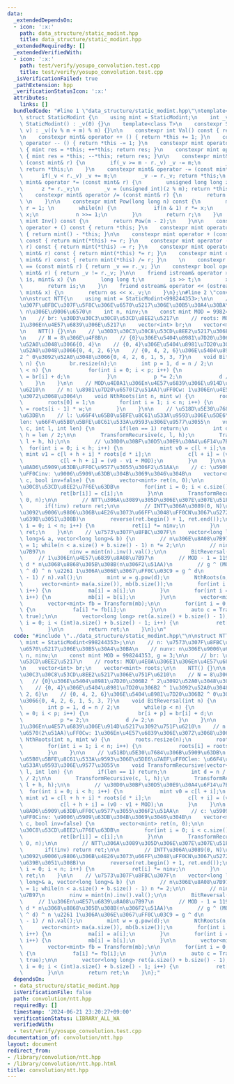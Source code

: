 ```yaml
---
data:
  _extendedDependsOn:
  - icon: ':x:'
    path: data_structure/static_modint.hpp
    title: data_structure/static_modint.hpp
  _extendedRequiredBy: []
  _extendedVerifiedWith:
  - icon: ':x:'
    path: test/verify/yosupo_convolution.test.cpp
    title: test/verify/yosupo_convolution.test.cpp
  _isVerificationFailed: true
  _pathExtension: hpp
  _verificationStatusIcon: ':x:'
  attributes:
    links: []
  bundledCode: "#line 1 \"data_structure/static_modint.hpp\"\ntemplate<int m=998244353>\
    \ struct StaticModint {\n    using mint = StaticModint;\n    int _v;\n\n    constexpr\
    \ StaticModint() : _v(0) {}\n    template<class T>\n    constexpr StaticModint(T\
    \ v) : _v((v % m + m) % m) {}\n\n    constexpr int Val() const { return _v; }\n\
    \n    constexpr mint& operator ++ () { return *this += 1; }\n    constexpr mint&\
    \ operator -- () { return *this -= 1; }\n    constexpr mint operator ++ (int)\
    \ { mint res = *this; ++*this; return res; }\n    constexpr mint operator -- (int)\
    \ { mint res = *this; --*this; return res; }\n\n    constexpr mint& operator +=\
    \ (const mint& r) {\n        if(_v >= m - r._v) _v -= m;\n        _v += r._v;\
    \ return *this;\n    }\n    constexpr mint& operator -= (const mint& r) {\n  \
    \      if(_v < r._v) _v += m;\n        _v -= r._v; return *this;\n    }\n    constexpr\
    \ mint& operator *= (const mint& r) {\n        unsigned long long z = _v;\n  \
    \      z *= r._v;\n        _v = (unsigned int)(z % m); return *this;\n    }\n\
    \    constexpr mint& operator /= (const mint& r) {\n        return *this *= r.inv();\
    \ \n    }\n\n    constexpr mint Pow(long long n) const {\n        mint x = *this,\
    \ r = 1; \n        while(n) {\n            if(n & 1) r *= x;\n            x *=\
    \ x;\n            n >>= 1;\n        }\n        return r;\n    }\n    constexpr\
    \ mint Inv() const {\n        return Pow(m - 2);\n    }\n\n    constexpr mint\
    \ operator + () const { return *this; }\n    constexpr mint operator - () const\
    \ { return mint() - *this; }\n\n    constexpr mint operator + (const mint& r)\
    \ const { return mint(*this) += r; }\n    constexpr mint operator - (const mint&\
    \ r) const { return mint(*this) -= r; }\n    constexpr mint operator * (const\
    \ mint& r) const { return mint(*this) *= r; }\n    constexpr mint operator / (const\
    \ mint& r) const { return mint(*this) /= r; }\n    \n    constexpr bool operator\
    \ == (const mint& r) { return _v == r._v; }\n    constexpr bool operator != (const\
    \ mint& r) { return _v != r._v; }\n\n    friend istream& operator >> (istream&\
    \ is, mint& x) {\n        long long t;\n        is >> t;\n        x = mint(t);\n\
    \        return is;\n    }\n    friend ostream& operator << (ostream& os, const\
    \ mint& x) {\n        return os << x._v;\n    }\n};\n#line 2 \"convolution/ntt.hpp\"\
    \n\nstruct NTT{\n    using mint = StaticModint<998244353>;\n\n    // n: \u7573\
    \u307F\u8FBC\u307F\u5F8C\u306E\u6570\u5217\u306E\u30B5\u30A4\u30BA\n    // nunv:\
    \ n\u306E\u9006\u6570\n    int n, ninv;\n    const mint MOD = 998244353, g = 3;\n\
    \n    // br: \u30D3\u30C3\u30C8\u53CD\u8EE2\u5217\n    // roots: MOD\u4E0A\u306E\
    1\u306En\u4E57\u6839\u306E\u5217\n    vector<int> br;\n    vector<mint> roots;\n\
    \n    NTT() {}\n\n    // \u30D3\u30C3\u30C8\u53CD\u8EE2\u5217\u306E\u751F\u6210\
    \n    // N = 8\u306E\u4F8B\n    // {0}\u306E\u5404\u8981\u7D20\u306B2 ^ 2\u3092\
    \u52A0\u3048\u3066{0, 4}\n    // {0, 4}\u306E\u5404\u8981\u7D20\u306B2 ^ 1\u3092\
    \u52A0\u3048\u3066{0, 4, 2, 6}\n    // {0, 4, 2, 6}\u306E\u5404\u8981\u7D20\u306B\
    2 ^ 0\u3092\u52A0\u3048\u3066{0, 4, 2, 6, 1, 5, 3, 7}\n    void BitReversal(int\
    \ n) {\n        br.resize(n);\n        int p = 1, d = n / 2;\n        while(p\
    \ < n) {\n            for(int i = 0; i < p; i++) {\n                br[i + p]\
    \ = br[i] + d;\n            }\n            p *= 2;\n            d /= 2;\n    \
    \    }\n    }\n\n    // MOD\u4E0A1\u306En\u4E57\u6839\u306E\u914D\u5217\u3092\u751F\
    \u6210\n    // n: \u8981\u7D20\u6570(2\u51AA)\uFF0Cw: 1\u306En\u4E57\u6839\u306E\
    \u3072\u3068\u3064\n    void NthRoots(int n, mint w) {\n        roots.resize(n);\n\
    \        roots[0] = 1;\n        for(int i = 1; i < n; i++) {\n            roots[i]\
    \ = roots[i - 1] * w;\n        }\n    }\n\n    // \u518D\u5E30\u7684\u306B\u5909\
    \u63DB\n    // l: \u66F4\u65B0\u5BFE\u8C61\u533A\u9593\u306E\u5DE6\u7AEF\uFF0C\
    len: \u66F4\u65B0\u5BFE\u8C61\u533A\u9593\u306E\u9577\u3055\n    void TransformRecursive(vector<mint>&\
    \ c, int l, int len) {\n        if(len == 1) return;\n        int d = n / len,\
    \ h = len / 2;\n\n        TransformRecursive(c, l, h);\n        TransformRecursive(c,\
    \ l + h, h);\n\n        // \u30D0\u30BF\u30D5\u30E9\u30A4\u6F14\u7B97\n      \
    \  for(int i = 0; i < h; i++) {\n            mint v0 = c[l + i];\n           \
    \ mint v1 = c[l + h + i] * roots[d * i];\n            c[l + i] = (v0 + v1);\n\
    \            c[l + h + i] = (v0 - v1 + MOD);\n        }\n    }\n\n    // \u6570\
    \u8AD6\u5909\u63DB\uFF0C\u9577\u3055\u306F2\u51AA\n    // c: \u5909\u63DB\u5217\
    \uFF0Cinv: \u9006\u5909\u63DB\u304B\u3069\u3046\u304B\n    vector<mint> Transform(vector<mint>&\
    \ c, bool inv=false) {\n        vector<mint> ret(n, 0);\n\n        // \u30D3\u30C3\
    \u30C8\u53CD\u8EE2\u7F6E\u63DB\n        for(int i = 0; i < c.size(); i++) {\n\
    \            ret[br[i]] = c[i];\n        }\n\n        TransformRecursive(ret,\
    \ 0, n);\n\n        // NTT\u306A\u3089\u305D\u306E\u307E\u307E\u51FA\u529B\n \
    \       if(!inv) return ret;\n\n        // INTT\u306A\u3089(0, N)\u306E\u7BC4\u56F2\
    \u3092\u9006\u9806\u306B\u4E26\u3073\u66FF\u3048\uFF0CN\u3067\u5272\u308B(ninv\u3092\
    \u639B\u3051\u308B)\n        reverse(ret.begin() + 1, ret.end());\n        for(int\
    \ i = 0; i < n; i++) {\n            ret[i] *= ninv;\n        }\n        return\
    \ ret;\n    }\n\n    // \u7573\u307F\u8FBC\u307F\n    vector<long long> Convolution(vector<long\
    \ long>& a, vector<long long>& b) {\n        // n\u306E\u8A08\u7B97\n        n\
    \ = 1; while(n < a.size() + b.size() - 1) n *= 2;\n\n        // ninv\u306E\u8A08\
    \u7B97\n        ninv = mint(n).inv().val();\n\n        BitReversal(n);\n\n   \
    \     // 1\u306En\u4E57\u6839\u8A08\u7B97\n        // MOD - 1 = 119 * 2 ^ 23 =\
    \ d * n\u3068\u8868\u305B\u308B(n\u306F2\u51AA)\n        // g ^ (MOD - 1) = (g\
    \ ^ d) ^ n \u2261 1\u306A\u306E\u3067\uFF0C\u03C9 = g ^ d\n        int d = ((MOD\
    \ - 1) / n).val();\n        mint w = g.pow(d);\n        NthRoots(n, w);\n\n  \
    \      vector<mint> ma(a.size()), mb(b.size());\n        for(int i = 0; i < (int)a.size();\
    \ i++) {\n            ma[i] = a[i];\n        }\n        for(int i = 0; i < (int)b.size();\
    \ i++) {\n            mb[i] = b[i];\n        }\n\n        vector<mint> fa = Transform(ma);\n\
    \        vector<mint> fb = Transform(mb);\n\n        for(int i = 0; i < n; i++)\
    \ {\n            fa[i] *= fb[i];\n        }\n\n        auto c = Transform(fa,\
    \ true);\n\n        vector<long long> ret(a.size() + b.size() - 1);\n        for(int\
    \ i = 0; i < (int)a.size() + b.size() - 1; i++) {\n            ret[i] = c[i].val();\n\
    \        }\n\n        return ret;\n    }\n};\n"
  code: "#include \"../data_structure/static_modint.hpp\"\n\nstruct NTT{\n    using\
    \ mint = StaticModint<998244353>;\n\n    // n: \u7573\u307F\u8FBC\u307F\u5F8C\u306E\
    \u6570\u5217\u306E\u30B5\u30A4\u30BA\n    // nunv: n\u306E\u9006\u6570\n    int\
    \ n, ninv;\n    const mint MOD = 998244353, g = 3;\n\n    // br: \u30D3\u30C3\u30C8\
    \u53CD\u8EE2\u5217\n    // roots: MOD\u4E0A\u306E1\u306En\u4E57\u6839\u306E\u5217\
    \n    vector<int> br;\n    vector<mint> roots;\n\n    NTT() {}\n\n    // \u30D3\
    \u30C3\u30C8\u53CD\u8EE2\u5217\u306E\u751F\u6210\n    // N = 8\u306E\u4F8B\n \
    \   // {0}\u306E\u5404\u8981\u7D20\u306B2 ^ 2\u3092\u52A0\u3048\u3066{0, 4}\n\
    \    // {0, 4}\u306E\u5404\u8981\u7D20\u306B2 ^ 1\u3092\u52A0\u3048\u3066{0, 4,\
    \ 2, 6}\n    // {0, 4, 2, 6}\u306E\u5404\u8981\u7D20\u306B2 ^ 0\u3092\u52A0\u3048\
    \u3066{0, 4, 2, 6, 1, 5, 3, 7}\n    void BitReversal(int n) {\n        br.resize(n);\n\
    \        int p = 1, d = n / 2;\n        while(p < n) {\n            for(int i\
    \ = 0; i < p; i++) {\n                br[i + p] = br[i] + d;\n            }\n\
    \            p *= 2;\n            d /= 2;\n        }\n    }\n\n    // MOD\u4E0A\
    1\u306En\u4E57\u6839\u306E\u914D\u5217\u3092\u751F\u6210\n    // n: \u8981\u7D20\
    \u6570(2\u51AA)\uFF0Cw: 1\u306En\u4E57\u6839\u306E\u3072\u3068\u3064\n    void\
    \ NthRoots(int n, mint w) {\n        roots.resize(n);\n        roots[0] = 1;\n\
    \        for(int i = 1; i < n; i++) {\n            roots[i] = roots[i - 1] * w;\n\
    \        }\n    }\n\n    // \u518D\u5E30\u7684\u306B\u5909\u63DB\n    // l: \u66F4\
    \u65B0\u5BFE\u8C61\u533A\u9593\u306E\u5DE6\u7AEF\uFF0Clen: \u66F4\u65B0\u5BFE\u8C61\
    \u533A\u9593\u306E\u9577\u3055\n    void TransformRecursive(vector<mint>& c, int\
    \ l, int len) {\n        if(len == 1) return;\n        int d = n / len, h = len\
    \ / 2;\n\n        TransformRecursive(c, l, h);\n        TransformRecursive(c,\
    \ l + h, h);\n\n        // \u30D0\u30BF\u30D5\u30E9\u30A4\u6F14\u7B97\n      \
    \  for(int i = 0; i < h; i++) {\n            mint v0 = c[l + i];\n           \
    \ mint v1 = c[l + h + i] * roots[d * i];\n            c[l + i] = (v0 + v1);\n\
    \            c[l + h + i] = (v0 - v1 + MOD);\n        }\n    }\n\n    // \u6570\
    \u8AD6\u5909\u63DB\uFF0C\u9577\u3055\u306F2\u51AA\n    // c: \u5909\u63DB\u5217\
    \uFF0Cinv: \u9006\u5909\u63DB\u304B\u3069\u3046\u304B\n    vector<mint> Transform(vector<mint>&\
    \ c, bool inv=false) {\n        vector<mint> ret(n, 0);\n\n        // \u30D3\u30C3\
    \u30C8\u53CD\u8EE2\u7F6E\u63DB\n        for(int i = 0; i < c.size(); i++) {\n\
    \            ret[br[i]] = c[i];\n        }\n\n        TransformRecursive(ret,\
    \ 0, n);\n\n        // NTT\u306A\u3089\u305D\u306E\u307E\u307E\u51FA\u529B\n \
    \       if(!inv) return ret;\n\n        // INTT\u306A\u3089(0, N)\u306E\u7BC4\u56F2\
    \u3092\u9006\u9806\u306B\u4E26\u3073\u66FF\u3048\uFF0CN\u3067\u5272\u308B(ninv\u3092\
    \u639B\u3051\u308B)\n        reverse(ret.begin() + 1, ret.end());\n        for(int\
    \ i = 0; i < n; i++) {\n            ret[i] *= ninv;\n        }\n        return\
    \ ret;\n    }\n\n    // \u7573\u307F\u8FBC\u307F\n    vector<long long> Convolution(vector<long\
    \ long>& a, vector<long long>& b) {\n        // n\u306E\u8A08\u7B97\n        n\
    \ = 1; while(n < a.size() + b.size() - 1) n *= 2;\n\n        // ninv\u306E\u8A08\
    \u7B97\n        ninv = mint(n).inv().val();\n\n        BitReversal(n);\n\n   \
    \     // 1\u306En\u4E57\u6839\u8A08\u7B97\n        // MOD - 1 = 119 * 2 ^ 23 =\
    \ d * n\u3068\u8868\u305B\u308B(n\u306F2\u51AA)\n        // g ^ (MOD - 1) = (g\
    \ ^ d) ^ n \u2261 1\u306A\u306E\u3067\uFF0C\u03C9 = g ^ d\n        int d = ((MOD\
    \ - 1) / n).val();\n        mint w = g.pow(d);\n        NthRoots(n, w);\n\n  \
    \      vector<mint> ma(a.size()), mb(b.size());\n        for(int i = 0; i < (int)a.size();\
    \ i++) {\n            ma[i] = a[i];\n        }\n        for(int i = 0; i < (int)b.size();\
    \ i++) {\n            mb[i] = b[i];\n        }\n\n        vector<mint> fa = Transform(ma);\n\
    \        vector<mint> fb = Transform(mb);\n\n        for(int i = 0; i < n; i++)\
    \ {\n            fa[i] *= fb[i];\n        }\n\n        auto c = Transform(fa,\
    \ true);\n\n        vector<long long> ret(a.size() + b.size() - 1);\n        for(int\
    \ i = 0; i < (int)a.size() + b.size() - 1; i++) {\n            ret[i] = c[i].val();\n\
    \        }\n\n        return ret;\n    }\n};"
  dependsOn:
  - data_structure/static_modint.hpp
  isVerificationFile: false
  path: convolution/ntt.hpp
  requiredBy: []
  timestamp: '2024-06-21 23:20:27+09:00'
  verificationStatus: LIBRARY_ALL_WA
  verifiedWith:
  - test/verify/yosupo_convolution.test.cpp
documentation_of: convolution/ntt.hpp
layout: document
redirect_from:
- /library/convolution/ntt.hpp
- /library/convolution/ntt.hpp.html
title: convolution/ntt.hpp
---
```

